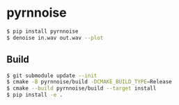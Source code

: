 # pyrnnoise

```bash
$ pip install pyrnnoise
$ denoise in.wav out.wav --plot
```

## Build

``` bash
$ git submodule update --init
$ cmake -B pyrnnoise/build -DCMAKE_BUILD_TYPE=Release
$ cmake --build pyrnnoise/build --target install
$ pip install -e .
```

